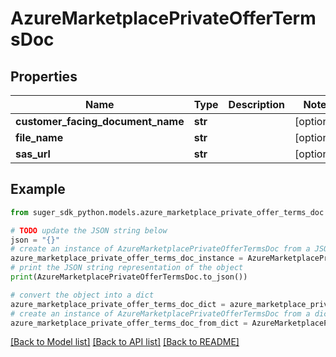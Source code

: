 # AzureMarketplacePrivateOfferTermsDoc


## Properties

Name | Type | Description | Notes
------------ | ------------- | ------------- | -------------
**customer_facing_document_name** | **str** |  | [optional] 
**file_name** | **str** |  | [optional] 
**sas_url** | **str** |  | [optional] 

## Example

```python
from suger_sdk_python.models.azure_marketplace_private_offer_terms_doc import AzureMarketplacePrivateOfferTermsDoc

# TODO update the JSON string below
json = "{}"
# create an instance of AzureMarketplacePrivateOfferTermsDoc from a JSON string
azure_marketplace_private_offer_terms_doc_instance = AzureMarketplacePrivateOfferTermsDoc.from_json(json)
# print the JSON string representation of the object
print(AzureMarketplacePrivateOfferTermsDoc.to_json())

# convert the object into a dict
azure_marketplace_private_offer_terms_doc_dict = azure_marketplace_private_offer_terms_doc_instance.to_dict()
# create an instance of AzureMarketplacePrivateOfferTermsDoc from a dict
azure_marketplace_private_offer_terms_doc_from_dict = AzureMarketplacePrivateOfferTermsDoc.from_dict(azure_marketplace_private_offer_terms_doc_dict)
```
[[Back to Model list]](../README.md#documentation-for-models) [[Back to API list]](../README.md#documentation-for-api-endpoints) [[Back to README]](../README.md)


